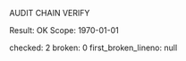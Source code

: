 AUDIT CHAIN VERIFY

Result: OK  Scope: 1970-01-01

checked: 2
broken: 0
first_broken_lineno: null


